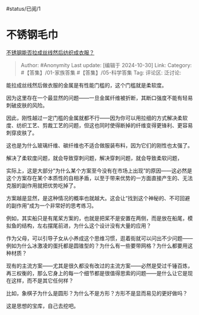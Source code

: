 #status/已阅/1

# 不锈钢毛巾

[不锈钢能否拉成丝线然后纺织成衣服？](https://www.zhihu.com/question/2232881941/answer/18347587936)

> Author: #Anonymity
> Last update: [编辑于 2024-10-30]
> Link:
> Category: #【答集】/01-家族答集 #【答集】/05-科学答集
> Tag:
> 评论区:
> 泛讨论:

能拉成丝线然后做衣服的金属是有性能门槛的，这个门槛就是柔软度。

因为这里存在一个最显然的问题——一旦金属纤维被折断，其断口强度不能有轻易刺破皮肤的风险。

因此，刚性越过一定门槛的金属就都不行——因为你可以用拉细的方式解决柔软度、纺织工艺、剪裁工艺的问题，但这也同时使得断掉的纤维变得更锋利、更容易刺穿皮肤了。

这也是为什么玻璃纤维、碳纤维也不适合做服装布料，因为它们的刚性也太强了。

解决了柔软度问题，就会导致穿刺问题，解决穿刺问题，就会导致柔软问题，

实际上，这是大部分“为什么某个方案至今没有在市场上出现”的原因——这必然是这个方案存在某个本质性的自相矛盾，以至于带来优势的一方面直接产生的、无法克服的副作用就把优势吃掉了。

方案越是显然，是这种情况的概率也就越大。这会让“找到这个神秘的、不可回避的副作用”成为一个非常好的思考练习。

例如，其实船只是有尾桨方案的，也就是把桨不是安置在两侧，而是放在船尾，模拟鱼的结构，左右摆尾前进，为什么这个设计没有大量的应用？

作为父母，可以引导子女从小养成这个思维习惯，逛着街就可以问出不少问题——例如为什么冰激凌的蛋托都是圆锥型的？为什么有一些要带网格？为什么都要用这种材质？

现有的主流方案——尤其是很久都没有改过的主流方案——必然是受过千锤百炼，再三权衡的，那么它身上的每一个细节都是很值得思索的问题——是什么让它是现在这样，而不是其它任何样？

比如，象棋子为什么是圆形？为什么不是方形？方形不是显而易见的更好做吗？

这是思想的宝库，自己去挖吧。
